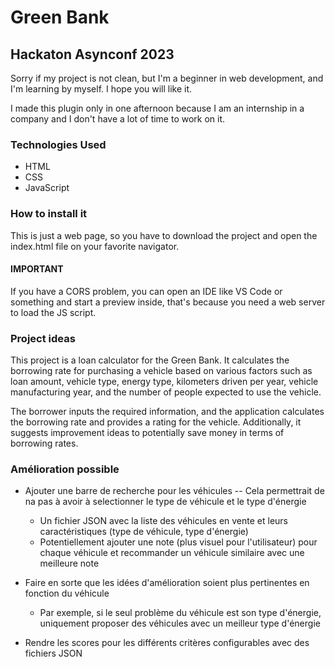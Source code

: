 # Green Bank
## Hackaton Asynconf 2023

Sorry if my project is not clean, but I'm a beginner in web development, and I'm learning by myself.
I hope you will like it.

I made this plugin only in one afternoon because I am an internship in a company
and I don't have a lot of time to work on it.

### Technologies Used
- HTML
- CSS
- JavaScript

### How to install it

This is just a web page, so you have to download the project and open the index.html file on your favorite navigator.

#### **IMPORTANT**
If you have a CORS problem, you can open an IDE like VS Code or something and start a preview inside, that's because you need a web server to load the JS script.

### Project ideas

This project is a loan calculator for the Green Bank.
It calculates the borrowing rate for purchasing a vehicle based on various factors such as loan amount, vehicle type,
energy type, kilometers driven per year, vehicle manufacturing year,
and the number of people expected to use the vehicle.

The borrower inputs the required information,
and the application calculates the borrowing rate and provides a rating for the vehicle.
Additionally, it suggests improvement ideas to potentially save money in terms of borrowing rates.

### Amélioration possible

- Ajouter une barre de recherche pour les véhicules -- Cela permettrait de na pas à avoir à selectionner le type de véhicule et le type d'énergie
  - Un fichier JSON avec la liste des véhicules en vente et leurs caractéristiques (type de véhicule, type d'énergie)
  - Potentiellement ajouter une note (plus visuel pour l'utilisateur) pour chaque véhicule et recommander un véhicule similaire avec une meilleure note

- Faire en sorte que les idées d'amélioration soient plus pertinentes en fonction du véhicule
  - Par exemple, si le seul problème du véhicule est son type d'énergie, uniquement proposer des véhicules avec un meilleur type d'énergie

- Rendre les scores pour les différents critères configurables avec des fichiers JSON
